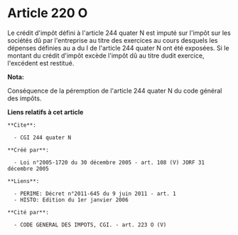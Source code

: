# Article 220 O

Le crédit d'impôt défini à l'article 244 quater N est imputé sur l'impôt sur les sociétés dû par l'entreprise au titre des
exercices au cours desquels les dépenses définies au a du I de l'article 244 quater N ont été exposées. Si le montant du
crédit d'impôt excède l'impôt dû au titre dudit exercice, l'excédent est restitué.

**Nota:**

Conséquence de la péremption de l'article 244 quater N du code général des impôts.

**Liens relatifs à cet article**

	**Cite**:

	  - CGI 244 quater N

	**Créé par**:

	  - Loi n°2005-1720 du 30 décembre 2005 - art. 108 (V) JORF 31 décembre 2005

	**Liens**:

	  - PERIME: Décret n°2011-645 du 9 juin 2011 - art. 1
	  - HISTO: Edition du 1er janvier 2006

	**Cité par**:

	  - CODE GENERAL DES IMPOTS, CGI. - art. 223 O (V)
